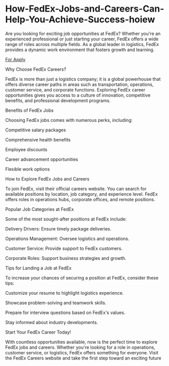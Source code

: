 # How-FedEx-Jobs-and-Careers-Can-Help-You-Achieve-Success-hoiew
Are you looking for exciting job opportunities at FedEx? Whether you're an experienced professional or just starting your career, FedEx offers a wide range of roles across multiple fields. As a global leader in logistics, FedEx provides a dynamic work environment that fosters growth and learning.

[For Apply](https://www.gn3atrk.com/2B8S732P/37B3K8RX/?sub1=hasib)

Why Choose FedEx Careers?

FedEx is more than just a logistics company; it is a global powerhouse that offers diverse career paths in areas such as transportation, operations, customer service, and corporate functions. Exploring FedEx career opportunities gives you access to a culture of innovation, competitive benefits, and professional development programs.

Benefits of FedEx Jobs

Choosing FedEx jobs comes with numerous perks, including:

Competitive salary packages

Comprehensive health benefits

Employee discounts

Career advancement opportunities

Flexible work options

How to Explore FedEx Jobs and Careers

To join FedEx, visit their official careers website. You can search for available positions by location, job category, and experience level. FedEx offers roles in operations hubs, corporate offices, and remote positions.

Popular Job Categories at FedEx

Some of the most sought-after positions at FedEx include:

Delivery Drivers: Ensure timely package deliveries.

Operations Management: Oversee logistics and operations.

Customer Service: Provide support to FedEx customers.

Corporate Roles: Support business strategies and growth.

Tips for Landing a Job at FedEx

To increase your chances of securing a position at FedEx, consider these tips:

Customize your resume to highlight logistics experience.

Showcase problem-solving and teamwork skills.

Prepare for interview questions based on FedEx's values.

Stay informed about industry developments.

Start Your FedEx Career Today!

With countless opportunities available, now is the perfect time to explore FedEx jobs and careers. Whether you're looking for a role in operations, customer service, or logistics, FedEx offers something for everyone. Visit the FedEx Careers website and take the first step toward an exciting future
